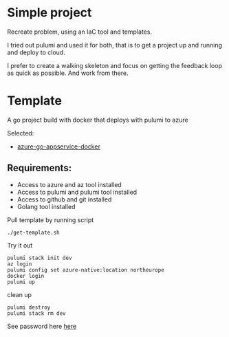 # Simple project

Recreate problem, using an IaC tool and templates. 

I tried out pulumi and used it for both, that is to get a project up and running and deploy to cloud. 

I prefer to create a walking skeleton and focus on getting the feedback loop as quick as possible. And work from there.

# Template
A go project build with docker that deploys with pulumi to azure 

Selected:
* [azure-go-appservice-docker](https://github.com/pulumi/examples/tree/master/azure-go-appservice-docker)


## Requirements:
*  Access to azure and az tool installed
*  Access to pulumi and pulumi tool installed
*  Access to github and git installed
*  Golang tool installed

Pull template by running script
```
./get-template.sh
```

Try it out
```
pulumi stack init dev
az login
pulumi config set azure-native:location northeurope
docker login
pulumi up
```

clean up 
```
pulumi destroy
pulumi stack rm dev
```
See password here [here](/nginx/.htpasswd)